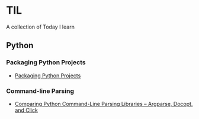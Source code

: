 # TIL
A collection of Today I learn

## Python

### Packaging Python Projects
- [Packaging Python Projects](https://packaging.python.org/tutorials/packaging-projects/)

### Command-line Parsing
- [Comparing Python Command-Line Parsing Libraries – Argparse, Docopt, and Click](https://realpython.com/comparing-python-command-line-parsing-libraries-argparse-docopt-click/)
